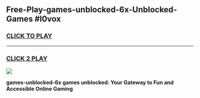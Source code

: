 
## Free-Play-games-unblocked-6x-Unblocked-Games #l0vox
<h3>
<a href="https://news.freeplayer.one?title=games-unblocked-6x&ref=8M">CLICK TO PLAY</a></h3>
<hr>

<h3>
<a href="https://news.freeplayer.one?title=games-unblocked-6x&ref=8M">CLICK 2 PLAY</a>
  
</h3>

<a href="https://news.freeplayer.one?title=games-unblocked-6x&ref=8M"><img src="https://clearcache.store/games.png"></a>


**games-unblocked-6x games unblocked: Your Gateway to Fun and Accessible Online Gaming**

